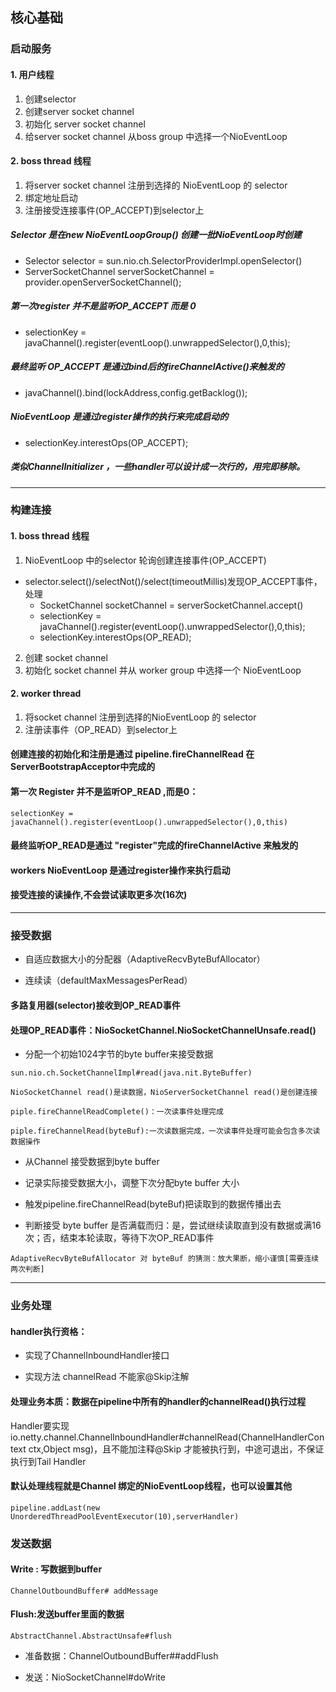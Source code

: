 ## 核心基础

### 启动服务

#### 1. 用户线程

1. 创建selector
2. 创建server socket channel
3. 初始化 server socket channel
4. 给server socket channel 从boss group 中选择一个NioEventLoop

#### 2. boss thread 线程
1. 将server socket channel 注册到选择的 NioEventLoop 的 selector 
2. 绑定地址启动
3. 注册接受连接事件(OP_ACCEPT)到selector上

##### Selector 是在new NioEventLoopGroup() 创建一批NioEventLoop时创建

- Selector selector = sun.nio.ch.SelectorProviderImpl.openSelector()
- ServerSocketChannel serverSocketChannel = provider.openServerSocketChannel();

##### 第一次register 并不是监听OP_ACCEPT 而是 0
- selectionKey = javaChannel().register(eventLoop().unwrappedSelector(),0,this);

##### 最终监听 OP_ACCEPT 是通过bind后的fireChannelActive()来触发的
- javaChannel().bind(lockAddress,config.getBacklog()); 
##### NioEventLoop 是通过register操作的执行来完成启动的
- selectionKey.interestOps(OP_ACCEPT);
##### 类似ChannelInitializer ，一些handler可以设计成一次行的，用完即移除。

-----
### 构建连接

#### 1. boss thread 线程
1. NioEventLoop 中的selector 轮询创建连接事件(OP_ACCEPT)

- selector.select()/selectNot()/select(timeoutMillis)发现OP_ACCEPT事件，处理
  - SocketChannel socketChannel = serverSocketChannel.accept()
  - selectionKey = javaChannel().register(eventLoop().unwrappedSelector(),0,this);
  - selectionKey.interestOps(OP_READ);
2. 创建 socket channel
3. 初始化 socket channel 并从 worker group 中选择一个 NioEventLoop

#### 2. worker thread 
1. 将socket channel 注册到选择的NioEventLoop 的 selector
2. 注册读事件（OP_READ）到selector上

#### 创建连接的初始化和注册是通过 pipeline.fireChannelRead 在 ServerBootstrapAcceptor中完成的

#### 第一次 Register 并不是监听OP_READ ,而是0：

````
selectionKey = javaChannel().register(eventLoop().unwrappedSelector(),0,this)
````

#### 最终监听OP_READ是通过 "register"完成的fireChannelActive 来触发的

#### workers NioEventLoop 是通过register操作来执行启动

#### 接受连接的读操作,不会尝试读取更多次(16次)

---------------

### 接受数据

- 自适应数据大小的分配器（AdaptiveRecvByteBufAllocator）

- 连续读（defaultMaxMessagesPerRead）

#### 多路复用器(selector)接收到OP_READ事件

#### 处理OP_READ事件：NioSocketChannel.NioSocketChannelUnsafe.read()

- 分配一个初始1024字节的byte buffer来接受数据

````
sun.nio.ch.SocketChannelImpl#read(java.nit.ByteBuffer)

NioSocketChannel read()是读数据，NioServerSocketChannel read()是创建连接

piple.fireChannelReadComplete()：一次读事件处理完成

piple.fireChannelRead(byteBuf):一次读数据完成，一次读事件处理可能会包含多次读数据操作
````
- 从Channel 接受数据到byte buffer

- 记录实际接受数据大小，调整下次分配byte buffer 大小

- 触发pipeline.fireChannelRead(byteBuf)把读取到的数据传播出去

- 判断接受 byte buffer 是否满载而归：是，尝试继续读取直到没有数据或满16次；否，结束本轮读取，等待下次OP_READ事件

````
AdaptiveRecvByteBufAllocator 对 byteBuf 的猜测：放大果断，缩小谨慎[需要连续两次判断]
````

-----------

### 业务处理

#### handler执行资格：

- 实现了ChannelInboundHandler接口

- 实现方法 channelRead 不能家@Skip注解

#### 处理业务本质：数据在pipeline中所有的handler的channelRead()执行过程

Handler要实现io.netty.channel.ChannelInboundHandler#channelRead(ChannelHandlerContext ctx,Object msg)，且不能加注释@Skip 才能被执行到，中途可退出，不保证执行到Tail Handler

#### 默认处理线程就是Channel 绑定的NioEventLoop线程，也可以设置其他

````
pipeline.addLast(new UnorderedThreadPoolEventExecutor(10),serverHandler)
````

### 发送数据

#### Write : 写数据到buffer

````
ChannelOutboundBuffer# addMessage
````
#### Flush:发送buffer里面的数据

````
AbstractChannel.AbstractUnsafe#flush
````
- 准备数据：ChannelOutboundBuffer##addFlush

- 发送：NioSocketChannel#doWrite